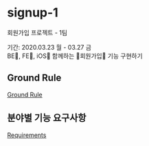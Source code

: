 # signup-1
회원가입 프로젝트 - 1팀
 
기간: 2020.03.23 월 - 03.27 금
<br>
BE🎒, FE🐥, iOS🧞 함께하는 🚂회원가입🚂 기능 구현하기

## Ground Rule
[Ground Rule](https://github.com/codesquad-memeber-2020/signup-1/wiki/Ground-Rule)

## 분야별 기능 요구사항
[Requirements](https://docs.google.com/spreadsheets/d/1N_y6uJ5HjHnMA2UEJ2lt6onFBlrRhxOTQ8gplMnsff8/edit?usp=sharing)
